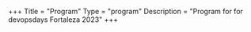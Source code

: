 +++ 
Title = "Program" 
Type = "program" 
Description = "Program for for devopsdays Fortaleza 2023" 
+++